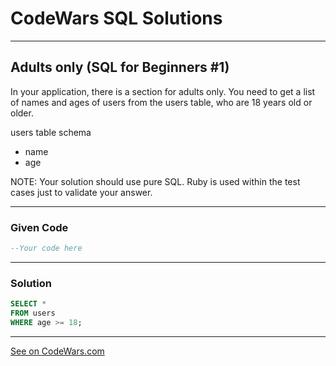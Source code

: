 # CodeWars SQL Solutions

---

## Adults only (SQL for Beginners #1)


In your application, there is a section for adults only. You need to get a list of names and ages of users from the users table, who are 18 years old or older.

users table schema

* name
* age

NOTE: Your solution should use pure SQL. Ruby is used within the test cases just to validate your answer.

---

### Given Code


```sql
--Your code here
```

---

### Solution


```sql
SELECT *
FROM users
WHERE age >= 18;
```

---


[See on CodeWars.com](https://www.codewars.com/kata/590a95eede09f87472000213)
